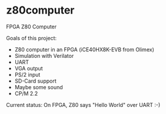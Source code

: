 # z80computer
FPGA Z80 Computer

Goals of this project:

- Z80 computer in an FPGA (iCE40HX8K-EVB from Olimex)
- Simulation with Verilator
- UART
- VGA output
- PS/2 input
- SD-Card support
- Maybe some sound
- CP/M 2.2

Current status: On FPGA, Z80 says "Hello World" over UART :-)
